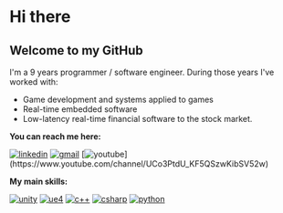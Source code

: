 # Hi there
## Welcome to my GitHub

I'm a 9 years programmer / software engineer. During those years I've worked with:
- Game development and systems applied to games
- Real-time embedded software
- Low-latency real-time financial software to the stock market.

<b>You can reach me here:</b>

[![linkedin](https://img.shields.io/badge/linkedin-%230077B5.svg?&style=for-the-badge&logo=linkedin&logoColor=white)](https://www.linkedin.com/in/rafael-ocariz/) [![gmail](https://img.shields.io/badge/gmail-%23D14836.svg?&style=for-the-badge&logo=gmail&logoColor=white)](rafael.ocariz90@gmail.com) [![youtube](https://img.shields.io/badge/youtube-%23FF0000.svg?&style=for-the-badge&logo=youtube&logoColor=white")](https://www.youtube.com/channel/UCo3PtdU_KF5QSzwKibSV52w)

<b>My main skills:</b>

[![unity](https://img.shields.io/badge/unity-%23000000.svg?&style=for-the-badge&logo=unity&logoColor=white)](https://unity.com/) [![ue4](https://img.shields.io/badge/unrealengine-%23313131.svg?&style=for-the-badge&logo=unrealengine&logoColor=white)](https://www.unrealengine.com/en-US/) [![c++](https://img.shields.io/badge/c++%20-%2300599C.svg?&style=for-the-badge&logo=c%2B%2B&logoColor=white)](http://www.cplusplus.com/) [![csharp](https://img.shields.io/badge/c%23%20-%23239120.svg?&style=for-the-badge&logo=c-sharp&logoColor=white)](https://docs.microsoft.com/en-us/dotnet/csharp/) [![python](https://img.shields.io/badge/python%20-%2314354C.svg?&style=for-the-badge&logo=python&logoColor=white)](https://www.python.org/download/releases/3.0/)
